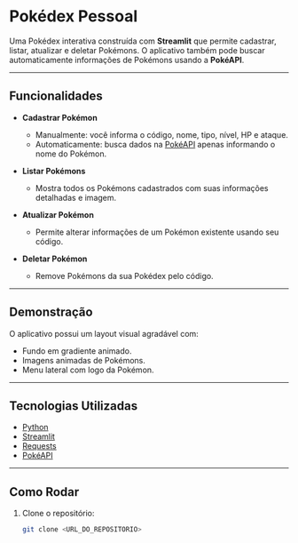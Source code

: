 # Pokédex Pessoal

Uma Pokédex interativa construída com **Streamlit** que permite cadastrar, listar, atualizar e deletar Pokémons. O aplicativo também pode buscar automaticamente informações de Pokémons usando a **PokéAPI**.

---

## Funcionalidades

- **Cadastrar Pokémon**
  - Manualmente: você informa o código, nome, tipo, nível, HP e ataque.
  - Automaticamente: busca dados na [PokéAPI](https://pokeapi.co/) apenas informando o nome do Pokémon.
  
- **Listar Pokémons**
  - Mostra todos os Pokémons cadastrados com suas informações detalhadas e imagem.

- **Atualizar Pokémon**
  - Permite alterar informações de um Pokémon existente usando seu código.

- **Deletar Pokémon**
  - Remove Pokémons da sua Pokédex pelo código.

---

## Demonstração

O aplicativo possui um layout visual agradável com:

- Fundo em gradiente animado.
- Imagens animadas de Pokémons.
- Menu lateral com logo da Pokémon.

---

## Tecnologias Utilizadas

- [Python](https://www.python.org/)
- [Streamlit](https://streamlit.io/)
- [Requests](https://pypi.org/project/requests/)
- [PokéAPI](https://pokeapi.co/)

---

## Como Rodar

1. Clone o repositório:
   ```bash
   git clone <URL_DO_REPOSITORIO>

